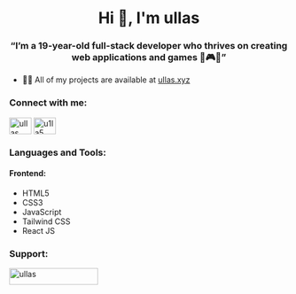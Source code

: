  <h1 align="center">Hi 👋, I'm ullas</h1>
<h3 align="center">“I’m a 19-year-old full-stack developer who thrives on creating web applications and games 🚀🎮🤖”</h3>

- 👨‍💻 All of my projects are available at [ullas.xyz](ullas.xyz)

<h3 align="left">Connect with me:</h3>
<p align="left">
<a href="https://twitter.com/ullas__07" target="blank"><img align="center" src="https://raw.githubusercontent.com/rahuldkjain/github-profile-readme-generator/master/src/images/icons/Social/twitter.svg" alt="ullas__07" height="30" width="40" /></a>
<a href="https://instagram.com/u1la5" target="blank"><img align="center" src="https://raw.githubusercontent.com/rahuldkjain/github-profile-readme-generator/master/src/images/icons/Social/instagram.svg" alt="u1la5" height="30" width="40" /></a>
</p>

<h3 align="left">Languages and Tools:</h3>
<h4>Frontend:</h4>
<ul>
 <li>HTML5</li>
 <li>CSS3</li>
 <li>JavaScript</li>
 <li>Tailwind CSS</li>
 <li>React JS</li>
</ul>

<h3 align="left">Support:</h3>
<p><a href="https://buymeacoffee.com/ullas"> <img align="left" src="https://cdn.buymeacoffee.com/buttons/v2/default-yellow.png" height="30" width="160" alt="ullas" /></a></p><br><br>






